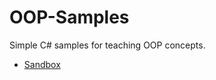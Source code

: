 # OOP-Samples
Simple C# samples for teaching OOP concepts.

* [Sandbox](https://github.com/AppsLab2019/OOP-Samples/blob/master/Sandbox/Sandbox/Sandbox.md)
